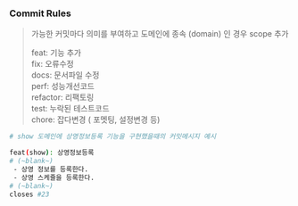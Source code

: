 ### Commit Rules

> 가능한 커밋마다 의미를 부여하고 도메인에 종속 (domain) 인 경우 scope 추가
> 
> feat: 기능 추가  
> fix: 오류수정  
> docs: 문서파일 수정  
> perf: 성능개선코드  
> refactor: 리팩토링  
> test: 누락된 테스트코드  
> chore: 잡다변경 ( 포멧팅, 설정변경 등)  

```bash
# show 도메인에 상영정보등록 기능을 구현했을때의 커밋메시지 예시

feat(show): 상영정보등록
# (~blank~)
 - 상영 정보를 등록한다.
 - 상영 스케쥴을 등록한다.
# (~blank~)
closes #23
```